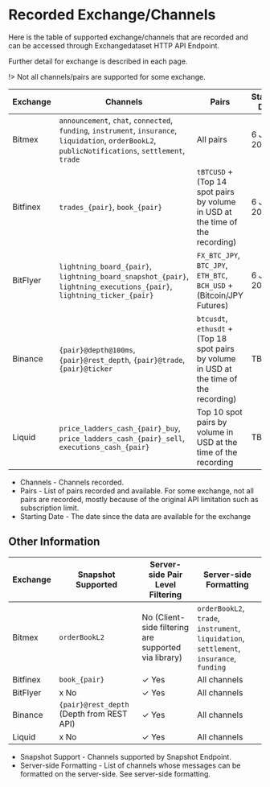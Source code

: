 # Recorded Exchange/Channels

Here is the table of supported exchange/channels that are recorded and can be accessed through Exchangedataset HTTP API Endpoint.

Further detail for exchange is described in each page.

!> Not all channels/pairs are supported for some exchange.

| Exchange | Channels                                                                                                                                              | Pairs                                                                                    | Starting Date |
| -------- | ----------------------------------------------------------------------------------------------------------------------------------------------------- | ---------------------------------------------------------------------------------------- | ------------- |
| Bitmex   | `announcement`, `chat`, `connected`, `funding`, `instrument`, `insurance`, `liquidation`, `orderBookL2`, `publicNotifications`, `settlement`, `trade` | All pairs                                                                                | 6 Jan 2019    |
| Bitfinex | `trades_{pair}`, `book_{pair}`                                                                                                                        | `tBTCUSD` + (Top 14 spot pairs by volume in USD at the time of the recording)            | 6 Jan 2019    |
| BitFlyer | `lightning_board_{pair}`, `lightning_board_snapshot_{pair}`, `lightning_executions_{pair}`, `lightning_ticker_{pair}`                                 | `FX_BTC_JPY`, `BTC_JPY`, `ETH_BTC`, `BCH_USD` + (Bitcoin/JPY Futures)                    | 6 Jan 2019    |
| Binance  | `{pair}@depth@100ms`, `{pair}@rest_depth`, `{pair}@trade`, `{pair}@ticker`                                                                            | `btcusdt`, `ethusdt` + (Top 18 spot pairs by volume in USD at the time of the recording) | TBD           |
| Liquid   | `price_ladders_cash_{pair}_buy`, `price_ladders_cash_{pair}_sell`, `executions_cash_{pair}`                                                           | Top 10 spot pairs by volume in USD at the time of the recording                          | TBD           |

* Channels - Channels recorded.
* Pairs - List of pairs recorded and available.
  For some exchange, not all pairs are recorded, mostly because of the original API limitation such as subscription limit.
* Starting Date - The date since the data are available for the exchange

## Other Information

| Exchange | Snapshot Supported                        | Server-side Pair Level Filtering                     | Server-side Formatting                                                                    |
| -------- | ----------------------------------------- | ---------------------------------------------------- | ----------------------------------------------------------------------------------------- |
| Bitmex   | `orderBookL2`               | No (Client-side filtering are supported via library) | `orderBookL2`, `trade`, `instrument`, `liquidation`, `settlement`, `insurance`, `funding` |
| Bitfinex | `book_{pair}`                             | ✓ Yes                                                | All channels                                                                              |
| BitFlyer | x No                                      | ✓ Yes                                                | All channels                                                                              |
| Binance  | `{pair}@rest_depth` (Depth from REST API) | ✓ Yes                                                | All channels                                                                              |
| Liquid   | x No                                      | ✓ Yes                                                | All channels                                                                              |

* Snapshot Support - Channels supported by Snapshot Endpoint.
* Server-side Formatting - List of channels whose messages can be formatted on the server-side. See server-side formatting.
